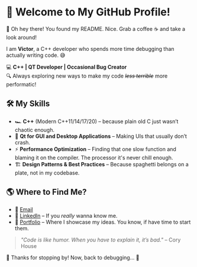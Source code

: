 # 🚀 Welcome to My GitHub Profile!

👋 Oh hey there! You found my README. Nice. Grab a coffee ☕ and take a look around!  

I am **Victor**, a C++ developer who spends more time debugging than actually writing code. 😅

💻 **C++ | QT Developer | Occasional Bug Creator**  
🔍 Always exploring new ways to make my code ~~*less terrible*~~ more performatic!


## 🛠️ My Skills
- 🏎️ **C++** (Modern C++11/14/17/20) – because plain old C just wasn’t chaotic enough.
- 🎨 **Qt for GUI and Desktop Applications** – Making UIs that usually don’t crash.
- ⚡ **Performance Optimization** – Finding that one slow function and blaming it on the compiler. The processor it's never chill enough.
- 🏗️ **Design Patterns & Best Practices** – Because spaghetti belongs on a plate, not in my codebase.


## 🌎 Where to Find Me?
 - 📧 [Email](mailto:victorrafael735@gmail.com)
 - 💼 [LinkedIn](https://www.linkedin.com/in/victor-rafael-9a01341bb/) – If you *really* wanna know me.
 - 📝 [Portfolio](https://github.com/VictorRafael735) – Where I showcase my ideas. You know, if have time to start them.


> *"Code is like humor. When you have to explain it, it’s bad."* – Cory House  

🎉 Thanks for stopping by! Now, back to debugging... 🚀

